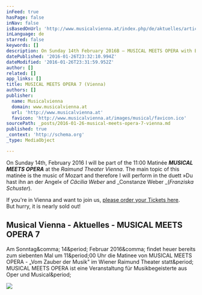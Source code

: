```yaml
---
inFeed: true
hasPage: false
inNav: false
isBasedOnUrl: 'http://www.musicalvienna.at/index.php/de/aktuelles/article/205674'
inLanguage: de
starred: false
keywords: []
description: On Sunday 14th February 2016B – MUSICAL MEETS OPERA with Brigitte Oelke
datePublished: '2016-01-26T23:32:10.994Z'
dateModified: '2016-01-26T23:31:59.952Z'
author: []
related: []
app_links: []
title: MUSICAL MEETS OPERA 7 (Vienna)
authors: []
publisher:
  name: Musicalvienna
  domain: www.musicalvienna.at
  url: 'http://www.musicalvienna.at'
  favicon: 'http://www.musicalvienna.at/images/musical/favicon.ico'
sourcePath: _posts/2016-01-26-musical-meets-opera-7-vienna.md
published: true
_context: 'http://schema.org'
_type: MediaObject

---
```

On Sunday 14th, February 2016 I will be part of the 11:00 Matinée **_MUSICAL MEETS OPERA_** at the _Raimund Theater Vienna_. The main topic of this matinée is the music of Mozart and therefore I will perform in the duett »Du hast ihn an der Angel« of _Cäcilia Weber_ and _Constanze Weber _(_Franziska Schuster_).

If you're in Vienna and want to join us, [please order your Tickets here][0].  
But hurry, it is nearly sold out!

<article style=""><h1>Musical Vienna - Aktuelles - MUSICAL MEETS OPERA 7</h1><p>Am Sonntag&amp;comma; 14&amp;period; Februar 2016&amp;comma; findet heuer bereits zum siebenten Mal um 11&amp;period;00 Uhr die Matinee von MUSICAL MEETS OPERA - „Vom Zauber der Musik" im Wiener Raimund Theater statt&amp;period; MUSICAL MEETS OPERA ist eine Veranstaltung für Musikbegeisterte aus Oper und Musical&amp;period;</p><img src="http://www.musicalvienna.at/index.php/binaries/asset/co_text_paragraph_image/205675/large_teaser/0/728x247_Mozart_2015_Slide15.jpg" /></article>



[0]: http://www.musicalvienna.at/index.php/de/spielplan/production/205631/tickets